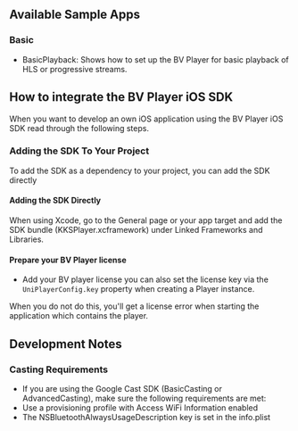 ## Available Sample Apps
### Basic
- BasicPlayback: Shows how to set up the BV Player for basic playback of HLS or progressive streams.

## How to integrate the BV Player iOS SDK
When you want to develop an own iOS application using the BV Player iOS SDK read through the following steps.

### Adding the SDK To Your Project
To add the SDK as a dependency to your project, you can add the SDK directly

#### Adding the SDK Directly
When using Xcode, go to the General page or your app target and add the SDK bundle (KKSPlayer.xcframework) under Linked Frameworks and Libraries.

#### Prepare your BV Player license
- Add your BV player license you can also set the license key via the `UniPlayerConfig.key` property when creating a Player instance.

When you do not do this, you'll get a license error when starting the application which contains the player.

## Development Notes
### Casting Requirements
- If you are using the Google Cast SDK (BasicCasting or AdvancedCasting), make sure the following requirements are met:
- Use a provisioning profile with Access WiFi Information enabled
- The NSBluetoothAlwaysUsageDescription key is set in the info.plist

